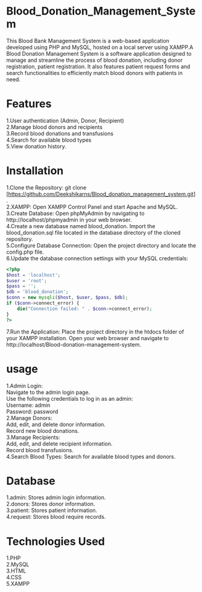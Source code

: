 # Blood_Donation_Management_System
This Blood Bank Management System is a web-based application developed using PHP and MySQL, hosted on a local server using XAMPP.A Blood Donation Management System is a software application designed to manage and streamline the process of blood donation, including donor registration, patient registration. It also features patient request forms and search functionalities to efficiently match blood donors with patients in need.
# Features
1.User authentication (Admin, Donor, Recipient)                                                                                                                                                                      
2.Manage blood donors and recipients                                                                                                                                                                                 
3.Record blood donations and transfusions                                                                                                                                                                            
4.Search for available blood types                                                                                                                                                                                   
5.View donation history.
# Installation
1.Clone the Repository: git clone [https://github.com/Deekshikarns/Blood_donation_management_system.git].                                                                                                            
2.XAMPP: Open XAMPP Control Panel and start Apache and MySQL.                                                                                                                                                        
3.Create Database: Open phpMyAdmin by navigating to http://localhost/phpmyadmin in your web browser.                                                                                                                 
4.Create a new database named blood_donation. Import the blood_donation.sql file located in the database directory of the cloned repository.                                                                         
5.Configure Database Connection: Open the project directory and locate the config.php file.                                                                                                                          
6.Update the database connection settings with your MySQL credentials:                                                                                                                                               
```php
<?php
$host = 'localhost';
$user = 'root';
$pass = '';
$db = 'blood_donation';
$conn = new mysqli($host, $user, $pass, $db);
if ($conn->connect_error) {
    die("Connection failed: " . $conn->connect_error); 
}
?>
```
7.Run the Application: Place the project directory in the htdocs folder of your XAMPP installation. Open your web browser and navigate to http://localhost/Blood-donation-management-system.
# usage
1.Admin Login:                                                                                                                                                                                                       
Navigate to the admin login page.                                                                                                                                                                                    
Use the following credentials to log in as an admin:                                                                                                                                                                 
Username: admin                                                                                                                                                                                                      
Password: password                                                                                                                                                                                                   
2.Manage Donors:                                                                                                                                                                                                     
Add, edit, and delete donor information.                                                                                                                                                                             
Record new blood donations.                                                                                                                                                                                          
3.Manage Recipients:                                                                                                                                                                                                 
Add, edit, and delete recipient information.                                                                                                                                                                         
Record blood transfusions.                                                                                                                                                                                           
4.Search Blood Types: Search for available blood types and donors.                                                                                                          
# Database
1.admin: Stores admin login information.                                                                                                                                                                             
2.donors: Stores donor information.                                                                                                                                                                                  
3.patient: Stores patient information.                                                                                                                                                                               
4.request: Stores blood require records.
# Technologies Used
1.PHP                                                                                                                                                                                                                
2.MySQL                                                                                                                                                                                                              
3.HTML                                                                                                                                                                                                               
4.CSS                                                                                                                                                                                                                
5.XAMPP
